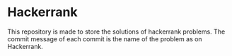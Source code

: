 # Hackerrank
This repository is made to store the solutions of hackerrank problems.
The commit message of each commit is the name of the problem as on Hackerrank.
